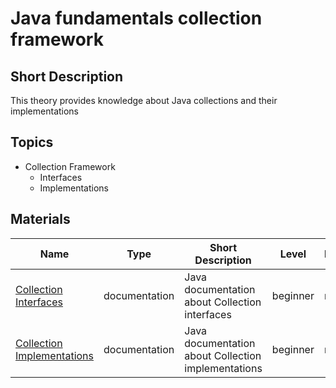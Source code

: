 # Java fundamentals collection framework

## Short Description

This theory provides knowledge about Java collections and their implementations

## Topics

* Collection Framework
  * Interfaces
  * Implementations

## Materials

| Name                                                                                                         | Type          | Short Description                                   | Level    | Required | Estimation (h) |
|--------------------------------------------------------------------------------------------------------------|---------------|-----------------------------------------------------|----------|----------|----------------|
| [Collection Interfaces](https://docs.oracle.com/javase/tutorial/collections/interfaces/index.html)           | documentation | Java documentation about Collection interfaces      | beginner | required | 2              |
| [Collection Implementations](https://docs.oracle.com/javase/tutorial/collections/implementations/index.html) | documentation | Java documentation about Collection implementations | beginner | required | 3              |
